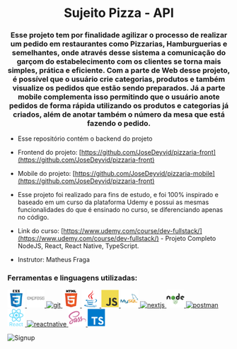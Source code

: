 <h1 align="center">Sujeito Pizza - API</h1>
<h3 align="center">Esse projeto tem por finalidade agilizar o processo de realizar um pedido em restaurantes como Pizzarias, Hamburguerias e semelhantes, onde através desse sistema a comunicação do garçom do estabelecimento com os clientes se torna mais simples, prática e eficiente. Com a parte de Web desse projeto, é possível que o usuário crie categorias, produtos e também visualize os pedidos que estão sendo preparados. Já a parte mobile complementa isso permitindo que o usuário anote pedidos de forma rápida utilizando os produtos e categorias já criados, além de anotar também o número da mesa que está fazendo o pedido.</h3>

- Esse repositório contém o backend do projeto
  
- Frontend do projeto: [https://github.com/JoseDeyvid/pizzaria-front](https://github.com/JoseDeyvid/pizzaria-front)

- Mobile do projeto: [https://github.com/JoseDeyvid/pizzaria-mobile](https://github.com/JoseDeyvid/pizzaria-front)

- Esse projeto foi realizado para fins de estudo, e foi 100% inspirado e baseado em um curso da plataforma Udemy e possui as mesmas funcionalidades do que é ensinado no curso, se diferenciando apenas no código.

  
- Link do curso: [https://www.udemy.com/course/dev-fullstack/](https://www.udemy.com/course/dev-fullstack/) - Projeto Completo NodeJS, React, React Native, TypeScript.
  
-  Instrutor: Matheus Fraga
  
</p>
<h3 align="left">Ferramentas e linguagens utilizadas:</h3>
<p align="left"> <a href="https://www.w3schools.com/css/" target="_blank" rel="noreferrer"> <img src="https://raw.githubusercontent.com/devicons/devicon/master/icons/css3/css3-original-wordmark.svg" alt="css3" width="40" height="40"/> </a> <a href="https://expressjs.com" target="_blank" rel="noreferrer"> <img src="https://raw.githubusercontent.com/devicons/devicon/master/icons/express/express-original-wordmark.svg" alt="express" width="40" height="40"/> </a> <a href="https://git-scm.com/" target="_blank" rel="noreferrer"> <img src="https://www.vectorlogo.zone/logos/git-scm/git-scm-icon.svg" alt="git" width="40" height="40"/> </a> <a href="https://www.w3.org/html/" target="_blank" rel="noreferrer"> <img src="https://raw.githubusercontent.com/devicons/devicon/master/icons/html5/html5-original-wordmark.svg" alt="html5" width="40" height="40"/> </a> <a href="https://www.java.com" target="_blank" rel="noreferrer"> <img src="https://raw.githubusercontent.com/devicons/devicon/master/icons/java/java-original.svg" alt="java" width="40" height="40"/> </a> <a href="https://developer.mozilla.org/en-US/docs/Web/JavaScript" target="_blank" rel="noreferrer"> <img src="https://raw.githubusercontent.com/devicons/devicon/master/icons/javascript/javascript-original.svg" alt="javascript" width="40" height="40"/> </a> <a href="https://www.mysql.com/" target="_blank" rel="noreferrer"> <img src="https://raw.githubusercontent.com/devicons/devicon/master/icons/mysql/mysql-original-wordmark.svg" alt="mysql" width="40" height="40"/> </a> <a href="https://nextjs.org/" target="_blank" rel="noreferrer"> <img src="https://cdn.worldvectorlogo.com/logos/nextjs-2.svg" alt="nextjs" width="40" height="40"/> </a> <a href="https://nodejs.org" target="_blank" rel="noreferrer"> <img src="https://raw.githubusercontent.com/devicons/devicon/master/icons/nodejs/nodejs-original-wordmark.svg" alt="nodejs" width="40" height="40"/> </a> <a href="https://postman.com" target="_blank" rel="noreferrer"> <img src="https://www.vectorlogo.zone/logos/getpostman/getpostman-icon.svg" alt="postman" width="40" height="40"/> </a> <a href="https://reactjs.org/" target="_blank" rel="noreferrer"> <img src="https://raw.githubusercontent.com/devicons/devicon/master/icons/react/react-original-wordmark.svg" alt="react" width="40" height="40"/> </a> <a href="https://reactnative.dev/" target="_blank" rel="noreferrer"> <img src="https://reactnative.dev/img/header_logo.svg" alt="reactnative" width="40" height="40"/> </a> <a href="https://sass-lang.com" target="_blank" rel="noreferrer"> <img src="https://raw.githubusercontent.com/devicons/devicon/master/icons/sass/sass-original.svg" alt="sass" width="40" height="40"/> </a> <a href="https://www.typescriptlang.org/" target="_blank" rel="noreferrer"> <img src="https://raw.githubusercontent.com/devicons/devicon/master/icons/typescript/typescript-original.svg" alt="typescript" width="40" height="40"/> </a>

![Signup](/relative/path/to/img.jpg?raw=true "Optional Title")


